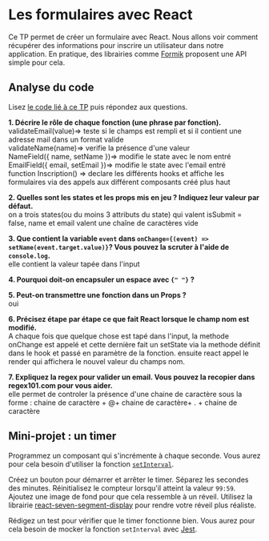 # Les formulaires avec React

Ce TP permet de créer un formulaire avec React. Nous allons voir comment récupérer des informations pour inscrire un utilisateur dans notre application.
En pratique, des librairies comme [Formik](https://formik.org/) proposent une API simple pour cela. 

## Analyse du code

Lisez [le code lié à ce TP](https://codesandbox.io/s/tp-react-form-itrhu?file=/src/index.js) puis répondez aux questions.

**1. Décrire le rôle de chaque fonction (une phrase par fonction).**  
validateEmail(value)=> teste si le champs est rempli et si il contient une adresse mail dans un format valide  
validateName(name)=> verifie la présence d'une valeur  
NameField({ name, setName })=> modifie le state avec le nom entré  
EmailField({ email, setEmail })=> modifie le state avec l'email entré  
function Inscription() => declare les différents hooks et affiche les formulaires via des appels aux différent composants créé plus haut


**2. Quelles sont les states et les props mis en jeu ? Indiquez leur valeur par défaut.**  
on a trois states(ou du moins 3 attributs du state) qui valent isSubmit = false, name et email valent une chaîne de caractères vide

**3. Que contient la variable `event` dans `onChange={(event) => setName(event.target.value)}`? Vous pouvez la scruter à l'aide de `console.log`.**  
elle contient la valeur tapée dans l'input

**4. Pourquoi doit-on encapsuler un espace avec `{" "}` ?**  


**5. Peut-on transmettre une fonction dans un Props ?**  
oui

**6. Précisez étape par étape ce que fait React lorsque le champ nom est modifié.**  
A chaque fois que quelque chose est tapé dans l'input, la methode onChange est appelé et cette dernière fait un setState via la methode définit dans le hook et passé en paramètre de la fonction. ensuite react appel le render qui affichera le nouvel valeur du champs nom. 

**7. Expliquez la regex pour valider un email. Vous pouvez la recopier dans regex101.com pour vous aider.**  
elle permet de controler la présence d'une chaine de caractère sous la forme : chaine de caractère + @+ chaine de caractère+ . + chaine de caractère

## Mini-projet : un timer

Programmez un composant qui s'incrémente à chaque seconde. Vous aurez pour cela besoin d'utiliser la fonction [`setInterval`](https://www.w3schools.com/jsref/met_win_setinterval.asp). 

Créez un bouton pour démarrer et arrêter le timer. Séparez les secondes des minutes. Réinitialisez le compteur lorsqu'il atteint la valeur `99:59`. Ajoutez une image de fond pour que cela ressemble à un réveil. Utilisez la librairie [react-seven-segment-display](https://www.npmjs.com/package/react-seven-segment-display) pour rendre votre réveil plus réaliste. 

Rédigez un test pour vérifier que le timer fonctionne bien. Vous aurez pour cela besoin de mocker la fonction `setInterval` avec [Jest](https://jestjs.io/docs/en/timer-mocks).




